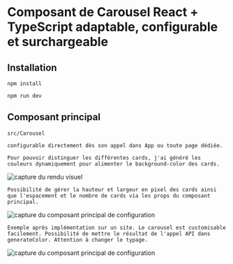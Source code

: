 # Composant de Carousel React + TypeScript adaptable, configurable et surchargeable

## Installation

`npm install`

`npm run dev`

## Composant principal

`src/Carousel`

`configurable directement dès son appel dans App ou toute page dédiée.`

```Pour pouvoir distinguer les différentes cards, j'ai généré les couleurs dynamiquement pour alimenter le background-color des cards.```

![capture du rendu visuel](readme_pics/carousel.png)

```Possibilité de gérer la hauteur et largeur en pixel des cards ainsi que l'espacement et le nombre de cards via les props du composant principal.```

![capture du composant principal de configuration](readme_pics/configuration.png)

```Exemple après implémentation sur un site. Le carousel est customisable facilement. Possibilité de mettre le résultat de l'appel API dans generateColor. Attention à changer le typage.```

![capture du composant principal de configuration](readme_pics/implemented.png)
